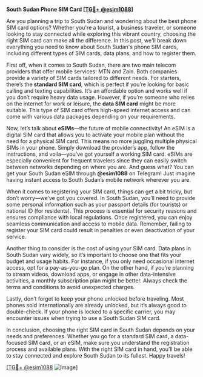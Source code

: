 **South Sudan Phone SIM Card [[TG💪+ @esim1088](https://t.me/s/esim1088)]**

Are you planning a trip to South Sudan and wondering about the best phone SIM card options? Whether you're a tourist, a business traveler, or someone looking to stay connected while exploring this vibrant country, choosing the right SIM card can make all the difference. In this post, we'll break down everything you need to know about South Sudan's phone SIM cards, including different types of SIM cards, data plans, and how to register them.

First off, when it comes to South Sudan, there are two main telecom providers that offer mobile services: MTN and Zain. Both companies provide a variety of SIM cards tailored to different needs. For starters, there’s the **standard SIM card**, which is perfect if you’re looking for basic calling and texting capabilities. It’s an affordable option and works well if you don’t require heavy data usage. However, if you’re someone who relies on the internet for work or leisure, the **data SIM card** might be more suitable. This type of SIM card offers high-speed internet access and can come with various data packages depending on your requirements.

Now, let’s talk about **eSIMs**—the future of mobile connectivity! An eSIM is a digital SIM card that allows you to activate your mobile plan without the need for a physical SIM card. This means no more juggling multiple physical SIMs in your phone. Simply download the provider’s app, follow the instructions, and voila—you’ve got yourself a working SIM card. eSIMs are especially convenient for frequent travelers since they can easily switch between networks depending on where you are. And guess what? You can get your South Sudan eSIM through **@esim1088** on Telegram! Just imagine having instant access to South Sudan’s mobile network wherever you are.

When it comes to registering your SIM card, things can get a bit tricky, but don’t worry—we’ve got you covered. In South Sudan, you’ll need to provide some personal information such as your passport details (for tourists) or national ID (for residents). This process is essential for security reasons and ensures compliance with local regulations. Once registered, you can enjoy seamless communication and access to mobile data. Remember, failing to register your SIM card could result in penalties or even deactivation of your service.

Another thing to consider is the cost of using your SIM card. Data plans in South Sudan vary widely, so it’s important to choose one that fits your budget and usage habits. For instance, if you only need occasional internet access, opt for a pay-as-you-go plan. On the other hand, if you’re planning to stream videos, download apps, or engage in other data-intensive activities, a monthly subscription plan might be better. Always check the terms and conditions to avoid unexpected charges.

Lastly, don’t forget to keep your phone unlocked before traveling. Most phones sold internationally are already unlocked, but it’s always good to double-check. If your phone is locked to a specific carrier, you may encounter issues when trying to use a South Sudan SIM card.

In conclusion, choosing the right SIM card in South Sudan depends on your needs and preferences. Whether you go for a standard SIM card, a data-focused SIM card, or an eSIM, make sure you understand the registration process and available plans. With the right SIM card in hand, you’ll be able to stay connected and explore South Sudan to its fullest. Happy travels!

[[TG💪+ @esim1088](https://t.me/s/esim1088) ![Image](https://i.postimg.cc/Y0z9fWf4/image.png)]